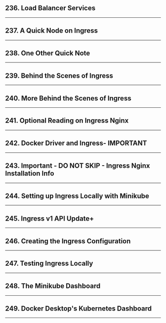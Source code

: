 ## 236. Load Balancer Services

***

## 237. A Quick Node on Ingress

***

## 238. One Other Quick Note

***

## 239. Behind the Scenes of Ingress

***

## 240. More Behind the Scenes of Ingress

***

## 241. Optional Reading on Ingress Nginx

***

## 242. Docker Driver and Ingress- IMPORTANT

***

## 243. Important - DO NOT SKIP - Ingress Nginx Installation Info

***

## 244. Setting up Ingress Locally with Minikube

***

## 245. Ingress v1 API Update+

***

## 246. Creating the Ingress Configuration

***

## 247. Testing Ingress Locally

***

## 248. The Minikube Dashboard

***

## 249. Docker Desktop's Kubernetes Dashboard

***
